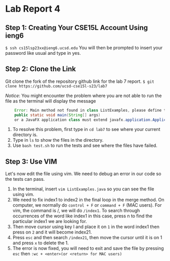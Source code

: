 # Lab Report 4

## **Step 1: Creating Your CSE15L Account Using ieng6**
`$ ssh cs15lsp23xx@ieng6.ucsd.edu` 
You will then be prompted to insert your password like usual and type in yes. 

## **Step 2: Clone the Link**
Git clone the fork of the repository github link for the lab 7 report. 
`$ git clone https://github.com/ucsd-cse15l-s23/lab7` 

*Notice*: 
You might encounter the problem where you are not able to run the file as the terminal will display the message 
```java
    Error: Main method not found in class ListExamples, please define the main method as:
    public static void main(String[] args)
    or a JavaFX application class must extend javafx.application.Application
```
1. To resolve this problem, first type in `cd lab7` to see where your current directory is. 
2. Type in `ls` to show the files in the directory. 
3. Use `bash test.sh` to run the tests and see where the files have failed. 

## Step 3: Use VIM 
Let's now edit the file using vim. We need to debug an error in our code so the tests can pass. 
1. In the terminal, insert `vim ListExamples.java` so you can see the file using vim. 
2. We need to fix index1 to index2 in the final loop in the merge method. On computer, we normally do `control + F` or `command + F` (MAC users). For vim, the command is /<contentToFInd>, we will do `/index1`. To search through occurrences of the word like index1 in this case, press n to find the particular index1 we are looking for. 
3. Then move cursor using key l and place it on `1` in the word index1 then press on `2` and it will become index21. 
4. Press `esc` and then search `/index21`, then move the cursor until it is on 1 and press `x` to delete the 1. 
5. The error is now fixed, you will need to exit and save the file by pressing `esc` then `:wc + <enter>(or <return> for MAC users)`

